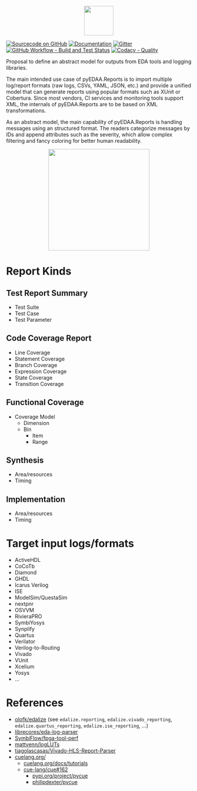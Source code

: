 <p align="center">
  <a title="edaa-org.github.io/pyEDAA.Reports" href="https://edaa-org.github.io/pyEDAA.Reports"><img height="80px" src="doc/_static/logo.svg"/></a>
</p>

[![Sourcecode on GitHub](https://img.shields.io/badge/pyEDAA-Reports-29b6f6.svg?longCache=true&style=flat-square&logo=GitHub&labelColor=0277bd)](https://GitHub.com/edaa-org/pyEDAA.Reports)
[![Documentation](https://img.shields.io/website?longCache=true&style=flat-square&label=edaa-org.github.io%2FpyEDAA.Reports&logo=GitHub&logoColor=fff&up_color=blueviolet&up_message=Read%20now%20%E2%9E%9A&url=https%3A%2F%2Fedaa-org.github.io%2FpyEDAA.Reports%2Findex.html)](https://edaa-org.github.io/pyEDAA.Reports/)
[![Gitter](https://img.shields.io/badge/chat-on%20gitter-4db797.svg?longCache=true&style=flat-square&logo=gitter&logoColor=e8ecef)](https://gitter.im/hdl/community)  
[![GitHub Workflow - Build and Test Status](https://img.shields.io/github/actions/workflow/status/edaa-org/pyEDAA.Reports/Pipeline.yml?longCache=true&style=flat-square&label=Build%20and%20Test&logo=GitHub%20Actions&logoColor=FFFFFF)](https://GitHub.com/edaa-org/pyEDAA.Reports/actions/workflows/Pipeline.yml)
[![Codacy - Quality](https://img.shields.io/codacy/grade/f8142b422c1742bdba38e8ac1893870c?longCache=true&style=flat-square&logo=Codacy)](https://app.codacy.com/gh/edaa-org/pyEDAA.Reports)

<!--
[![Sourcecode License](https://img.shields.io/pypi/l/pyEDAA.Reports?longCache=true&style=flat-square&logo=Apache&label=code)](LICENSE.md)
[![Documentation License](https://img.shields.io/badge/doc-CC--BY%204.0-green?longCache=true&style=flat-square&logo=CreativeCommons&logoColor=fff)](LICENSE.md)

[![PyPI](https://img.shields.io/pypi/v/pyEDAA.Reports?longCache=true&style=flat-square&logo=PyPI&logoColor=FBE072)](https://pypi.org/project/pyEDAA.Reports/)
![PyPI - Status](https://img.shields.io/pypi/status/pyEDAA.Reports?longCache=true&style=flat-square&logo=PyPI&logoColor=FBE072)
![PyPI - Python Version](https://img.shields.io/pypi/pyversions/pyEDAA.Reports?longCache=true&style=flat-square&logo=PyPI&logoColor=FBE072)

[![Libraries.io status for latest release](https://img.shields.io/librariesio/release/pypi/pyEDAA.Reports?longCache=true&style=flat-square&logo=Libraries.io&logoColor=fff)](https://libraries.io/github/edaa-org/pyEDAA.Reports)
[![Codacy - Coverage](https://img.shields.io/codacy/coverage/f8142b422c1742bdba38e8ac1893870c?longCache=true&style=flat-square&logo=Codacy)](https://app.codacy.com/gh/edaa-org/pyEDAA.Reports)
[![Codecov - Branch Coverage](https://img.shields.io/codecov/c/github/edaa-org/pyEDAA.Reports?longCache=true&style=flat-square&logo=Codecov)](https://codecov.io/gh/edaa-org/pyEDAA.Reports)

[![Dependent repos (via libraries.io)](https://img.shields.io/librariesio/dependent-repos/pypi/pyEDAA.Reports?longCache=true&style=flat-square&logo=GitHub)](https://GitHub.com/edaa-org/pyEDAA.Reports/network/dependents)
[![Requires.io](https://img.shields.io/requires/github/edaa-org/pyEDAA.Reports?longCache=true&style=flat-square)](https://requires.io/github/EDAA-ORG/pyEDAA.Reports/requirements/?branch=main)
[![Libraries.io SourceRank](https://img.shields.io/librariesio/sourcerank/pypi/pyEDAA.Reports?longCache=true&style=flat-square)](https://libraries.io/github/edaa-org/pyEDAA.Reports/sourcerank)
-->

Proposal to define an abstract model for outputs from EDA tools and logging libraries.

The main intended use case of pyEDAA.Reports is to import multiple log/report formats (raw logs, CSVs, YAML, JSON, etc.)
and provide a unified model that can generate reports using popular formats such as XUnit or Cobertura.
Since most vendors, CI services and monitoring tools support XML, the internals of pyEDAA.Reports are to be based on
XML transformations.

As an abstract model, the main capability of pyEDAA.Reports is handling messages using an structured format.
The readers categorize messages by IDs and append attributes such as the severity, which allow complex filtering and
fancy coloring for better human readability.

<p align="center">
  <a title="edaa-org.github.io/pyEDAA.Reports" href="https://edaa-org.github.io/pyEDAA.Reports"><img height="275px" src="doc/_static/work-in-progress.png"/></a>
</p>

# Report Kinds

## Test Report Summary

* Test Suite
* Test Case
* Test Parameter

## Code Coverage Report

* Line Coverage
* Statement Coverage
* Branch Coverage
* Expression Coverage
* State Coverage
* Transition Coverage

## Functional Coverage

* Coverage Model
  * Dimension
  * Bin
    * Item
    * Range

## Synthesis

* Area/resources
* Timing

## Implementation

* Area/resources
* Timing

# Target input logs/formats

* ActiveHDL
* CoCoTb
* Diamond
* GHDL
* Icarus Verilog
* ISE
* ModelSim/QuestaSim
* nextpnr
* OSVVM
* RivieraPRO
* SymbiYosys
* Synplify
* Quartus
* Verilator
* Verilog-to-Routing
* Vivado
* VUnit
* Xcelium
* Yosys
* ...

# References

* [olofk/edalize](https://github.com/olofk/edalize/) (see `edalize.reporting`, `edalize.vivado_reporting`, `edalize.quartus_reporting`, `edalize.ise_reporting`, ...)
* [librecores/eda-log-parser](https://github.com/librecores/eda-log-parser)
* [SymbiFlow/fpga-tool-perf](https://github.com/SymbiFlow/fpga-tool-perf)
* [mattvenn/logLUTs](https://github.com/mattvenn/logLUTs)
* [tiagolascasas/Vivado-HLS-Report-Parser](https://github.com/tiagolascasas/Vivado-HLS-Report-Parser)
* [cuelang.org/](https://cuelang.org/)
  * [cuelang.org/docs/tutorials](https://cuelang.org/docs/tutorials/)
  * [cue-lang/cue#162](https://github.com/cue-lang/cue/issues/162)
    * [pypi.org/project/pycue](https://pypi.org/project/pycue/)
    * [philipdexter/pycue](https://github.com/philipdexter/pycue)

